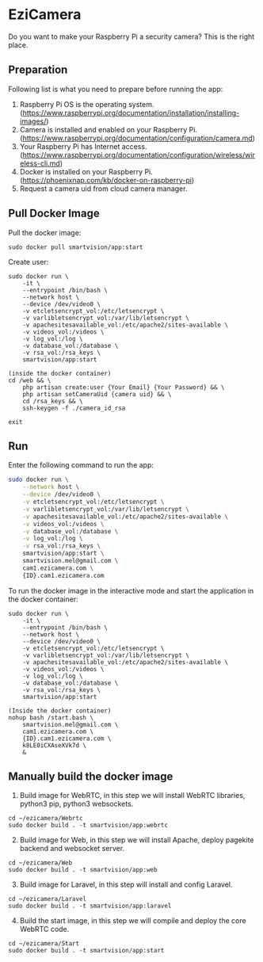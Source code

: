 # EziCamera
Do you want to make your Raspberry Pi a security camera?  This is the right place.

## Preparation
Following list is what you need to prepare before running the app: 
1. Raspberry Pi OS is the operating system. (https://www.raspberrypi.org/documentation/installation/installing-images/)
2. Camera is installed and enabled on your Raspberry Pi. (https://www.raspberrypi.org/documentation/configuration/camera.md)
3. Your Raspberry Pi has Internet access. (https://www.raspberrypi.org/documentation/configuration/wireless/wireless-cli.md)
4. Docker is installed on your Raspberry Pi. (https://phoenixnap.com/kb/docker-on-raspberry-pi)
5. Request a camera uid from cloud camera manager.

## Pull Docker Image
Pull the docker image:
```
sudo docker pull smartvision/app:start
```
Create user:
```
sudo docker run \
    -it \
    --entrypoint /bin/bash \
    --network host \
    --device /dev/video0 \
    -v etcletsencrypt_vol:/etc/letsencrypt \
    -v varlibletsencrypt_vol:/var/lib/letsencrypt \
    -v apachesitesavailable_vol:/etc/apache2/sites-available \
    -v videos_vol:/videos \
    -v log_vol:/log \
    -v database_vol:/database \
    -v rsa_vol:/rsa_keys \
    smartvision/app:start
    
(inside the docker container)
cd /web && \
    php artisan create:user {Your Email} {Your Password} && \
    php artisan setCameraUid {camera uid} && \
    cd /rsa_keys && \
    ssh-keygen -f ./camera_id_rsa

exit
```
## Run
Enter the following command to run the app:
```bash
sudo docker run \
    --network host \
    --device /dev/video0 \
    -v etcletsencrypt_vol:/etc/letsencrypt \
    -v varlibletsencrypt_vol:/var/lib/letsencrypt \
    -v apachesitesavailable_vol:/etc/apache2/sites-available \
    -v videos_vol:/videos \
    -v database_vol:/database \
    -v log_vol:/log \
    -v rsa_vol:/rsa_keys \
    smartvision/app:start \
    smartvision.mel@gmail.com \
    cam1.ezicamera.com \
    {ID}.cam1.ezicamera.com
```
To run the docker image in the interactive mode and start the application in the docker container:
```
sudo docker run \
    -it \
    --entrypoint /bin/bash \
    --network host \
    --device /dev/video0 \
    -v etcletsencrypt_vol:/etc/letsencrypt \
    -v varlibletsencrypt_vol:/var/lib/letsencrypt \
    -v apachesitesavailable_vol:/etc/apache2/sites-available \
    -v videos_vol:/videos \
    -v log_vol:/log \
    -v database_vol:/database \
    -v rsa_vol:/rsa_keys \
    smartvision/app:start

(Inside the docker container)
nohup bash /start.bash \
    smartvision.mel@gmail.com \
    cam1.ezicamera.com \
    {ID}.cam1.ezicamera.com \
    k8LE0iCXAseXVk7d \
    &
```

## Manually build the docker image
1. Build image for WebRTC, in this step we will install WebRTC libraries, python3 pip, python3 websockets.
```
cd ~/ezicamera/Webrtc
sudo docker build . -t smartvision/app:webrtc
```
2. Build image for Web, in this step we will install Apache, deploy pagekite backend and websocket server.
```
cd ~/ezicamera/Web
sudo docker build . -t smartvision/app:web
```
3. Build image for Laravel, in this step will install and config Laravel.
```
cd ~/ezicamera/Laravel
sudo docker build . -t smartvision/app:laravel
```
4. Build the start image, in this step we will compile and deploy the core WebRTC code.
```
cd ~/ezicamera/Start
sudo docker build . -t smartvision/app:start
```
